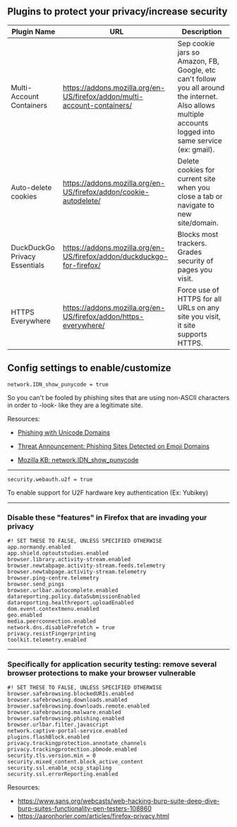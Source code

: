 Plugins to protect your privacy/increase security
-------------------------------------------------
|Plugin Name|URL|Description|
|-----------|---|-----------|
|Multi-Account Containers|https://addons.mozilla.org/en-US/firefox/addon/multi-account-containers/|Sep cookie jars so Amazon, FB, Google, etc can't follow you all around the internet. Also allows multiple accounts logged into same service (ex: gmail).|
|Auto-delete cookies|https://addons.mozilla.org/en-US/firefox/addon/cookie-autodelete/|Delete cookies for current site when you close a tab or navigate to new site/domain.|
|DuckDuckGo Privacy Essentials|https://addons.mozilla.org/en-US/firefox/addon/duckduckgo-for-firefox/|Blocks most trackers. Grades security of pages you visit.|
|HTTPS Everywhere|https://addons.mozilla.org/en-US/firefox/addon/https-everywhere/|Force use of HTTPS for all URLs on any site you visit, it site supports HTTPS.|


Config settings to enable/customize
-----------------------------------

```
network.IDN_show_punycode = true
```
So you can't be fooled by phishing sites that are using non-ASCII characters in order to -look- like they are a legitimate site.

Resources:

* [Phishing with Unicode Domains](https://www.xudongz.com/blog/2017/idn-phishing/)

* [Threat Announcement: Phishing Sites Detected on Emoji Domains](https://info.phishlabs.com/blog/threat-announcement-phishing-sites-detected-on-emoji-domains)

* [Mozilla KB: network.IDN_show_punycode](http://kb.mozillazine.org/Network.IDN_show_punycode)
	

---

```security.webauth.u2f = true```

To enable support for U2F hardware key authentication (Ex: Yubikey)

---
	
### Disable these "features" in Firefox that are invading your privacy

```
#! SET THESE TO FALSE, UNLESS SPECIFIED OTHERWISE
app.normandy.enabled
app.shield.optoutstudies.enabled
browser.library.activity-stream.enabled
browser.newtabpage.activity-stream.feeds.telemetry
browser.newtabpage.activity-stream.telemetry
browser.ping-centre.telemetry
browser.send_pings
browser.urlbar.autocomplete.enabled
datareporting.policy.dataSubmissionEnabled
datareporting.healthreport.uploadEnabled 
dom.event.contextmenu.enabled 
geo.enabled
media.peerconnection.enabled
network.dns.disablePrefetch = true
privacy.resistFingerprinting
toolkit.telemetry.enabled
```
	
---
	
	
### Specifically for application security testing: remove several browser protections to make your browser vulnerable

```
#! SET THESE TO FALSE, UNLESS SPECIFIED OTHERWISE
browser.safebrowsing.blockedURIs.enabled
browser.safebrowsing.downloads.enabled
browser.safebrowsing.downloads.remote.enabled
browser.safebrowsing.malware.enabled
browser.safebrowsing.phishing.enabled
browser.urlbar.filter.javascript
network.captive-portal-service.enabled
plugins.flashBlock.enabled
privacy.trackingprotection.annotate_channels
privacy.trackingprotection.pbmode.enabled
security.tls.version.min = 0
security.mixed_content.block_active_content
security.ssl.enable_ocsp_stapling
security.ssl.errorReporting.enabled
```
Resources:

* https://www.sans.org/webcasts/web-hacking-burp-suite-deep-dive-burp-suites-functionality-pen-testers-108860
* https://aaronhorler.com/articles/firefox-privacy.html

